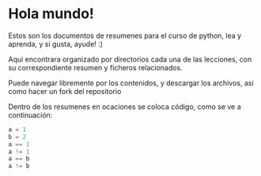 # Hola mundo!

Estos son los documentos de resumenes para el curso de python, lea y aprenda, y 
si gusta, ayude! :)

Aqui encontrara organizado por directorios cada una de las lecciones, con su correspondiente resumen y ficheros relacionados.

Puede navegar libremente por los contenidos, y descargar los archivos, asi como hacer un fork del repositorio


Dentro de los resumenes en ocaciones se coloca código, como se ve a continuación:

```python
a = 1
b = 2
a == 1
a != 1
a == b
a != b
```


